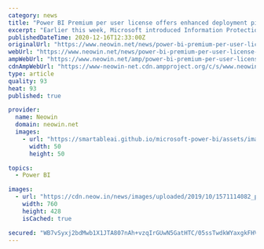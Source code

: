 ```yaml
---
category: news
title: "Power BI Premium per user license offers enhanced deployment pipelines creation"
excerpt: "Earlier this week, Microsoft introduced Information Protection sensitivity labels for Power BI Desktop, while a few days before that the data visualization service received new Admin APIs and Service Principal authentication. Going back a bit further ..."
publishedDateTime: 2020-12-16T12:33:00Z
originalUrl: "https://www.neowin.net/news/power-bi-premium-per-user-license-offers-enhanced-deployment-pipelines-creation"
webUrl: "https://www.neowin.net/news/power-bi-premium-per-user-license-offers-enhanced-deployment-pipelines-creation"
ampWebUrl: "https://www.neowin.net/amp/power-bi-premium-per-user-license-offers-enhanced-deployment-pipelines-creation/"
cdnAmpWebUrl: "https://www-neowin-net.cdn.ampproject.org/c/s/www.neowin.net/amp/power-bi-premium-per-user-license-offers-enhanced-deployment-pipelines-creation/"
type: article
quality: 93
heat: 93
published: true

provider:
  name: Neowin
  domain: neowin.net
  images:
    - url: "https://smartableai.github.io/microsoft-power-bi/assets/images/organizations/neowin.net-50x50.jpg"
      width: 50
      height: 50

topics:
  - Power BI

images:
  - url: "https://cdn.neow.in/news/images/uploaded/2019/10/1571114082_power_bi_new_3_story.jpg"
    width: 760
    height: 428
    isCached: true

secured: "WB7vSyxj2bdMwb1X1JTA807nAh+vzqIrGUwN5GatHTC/05ssTwdkWYaxgkFHVYUbq/pWvP0wYvSXjI/6iktdwG+LnIhvQ2jJpPTmkR2ORfZ/VWlxAKilsI7iL48r/AgaQVGX9Wd++P9VA1IjgSQtBZTW6+xSyFFglY6KOTWiv6z7JhGqN5qgle6NJx5JpVFp9/l4YP6iz0fFrH5wUb4C6VfBOAaBU5n2TC/lIrNgEd+XMdRLr+4/0eeG+LKWaOSCEpexlsfxZTrsmPyJWwx4bc6QSpPlHk17A6fwohaaqgnDgPvi8MVemqKUiUA1sMtIsewduCjWtFkK+0FaVQLGlcX3O4Z8Tlc1JFGCABJmgxM=;EZyqdRZ+dVNRjNfU/gHYZQ=="
---
```



